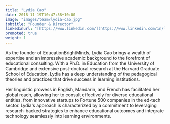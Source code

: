 ```yaml
---
title: "Lydia Cao"
date: 2018-11-19T10:47:58+10:00
image: "images/team/lydia-cao.jpg"
jobtitle: "Founder & Director"
linkedinurl: "[https://www.linkedin.com/](https://www.linkedin.com/in/lydiacao/)"
promoted: true
weight: 1
---
```


As the founder of EducationBrightMinds, Lydia Cao brings a wealth of expertise and an impressive academic background to the forefront of educational consulting. With a Ph.D. in Education from the University of Cambridge and extensive post-doctoral research at the Harvard Graduate School of Education, Lydia has a deep understanding of the pedagogical theories and practices that drive success in learning institutions.

Her linguistic prowess in English, Mandarin, and French has facilitated her global reach, allowing her to consult effectively for diverse educational entities, from innovative startups to Fortune 500 companies in the ed-tech sector. Lydia's approach is characterized by a commitment to leveraging research-backed strategies to enhance educational outcomes and integrate technology seamlessly into learning environments.
